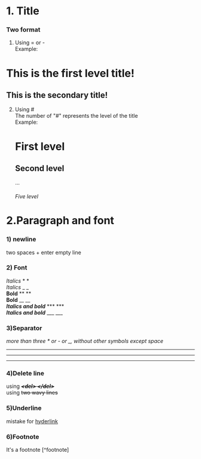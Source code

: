 # 1. Title
### Two format 
1) Using = or -  
 Example:  
 
 This is the first level title!
 =
   This is the secondary title!
   -
2) Using #  
The number of "#" represents the level of the title  
  Example:  
   # First level
   ## Second level   
   ...
   ###### Five level  
# 2.Paragraph and font
### 1) newline
two spaces + enter
empty line
### 2) Font
*Italics*  * *  
_Italics_  _ _  
**Bold** ** **  
__Bold__  __ __  
***Italics and bold*** *** ***  
___Italics and bold___ ___ ___  
### 3)Separator  
*more than three * or - or _, without other symbols except space*
**  *
- - -
_ _   _  
### 4)Delete line  
using <del> ___<*del*> </*del*>___ </del>  
using ~~two wavy lines~~  
### 5)Underline  
mistake for <u>hyderlink</u>  
### 6)Footnote  
It's a footnote [^footnote]  
   


